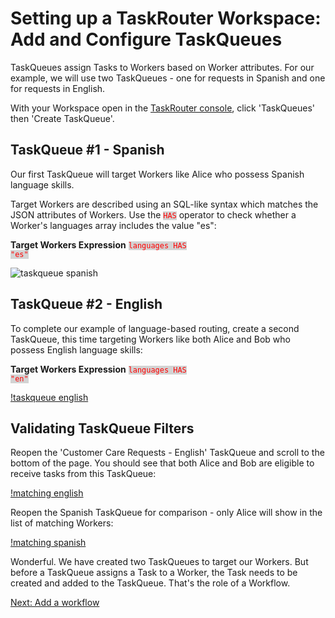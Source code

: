 # Setting up a TaskRouter Workspace: Add and Configure TaskQueues

TaskQueues assign Tasks to Workers based on Worker attributes. For our example, we will use two TaskQueues - one for requests in Spanish and one for requests in English.

With your Workspace open in the [TaskRouter console](https://www.twilio.com/console/taskrouter/workspaces), click 'TaskQueues' then 'Create TaskQueue'.

## TaskQueue #1 - Spanish

Our first TaskQueue will target Workers like Alice who possess Spanish language skills.

Target Workers are described using an SQL-like syntax which matches the JSON attributes of Workers. Use the <code style="color:red;background-color:lightgrey">HAS</code> operator to check whether a Worker's languages array includes the value "es":

**Target Workers Expression** <code style="color:red;background-color:lightgrey">languages HAS "es"</code>

![taskqueue spanish](../images/create_task_queue_spanish.png)

## TaskQueue #2 - English

To complete our example of language-based routing, create a second TaskQueue, this time targeting Workers like both Alice and Bob who possess English language skills:

**Target Workers Expression** <code style="color:red;background-color:lightgrey">languages HAS "en"</code>

[!taskqueue english](../images/create_task_queue_english.png)

## Validating TaskQueue Filters

Reopen the 'Customer Care Requests - English' TaskQueue and scroll to the bottom of the page. You should see that both Alice and Bob are eligible to receive tasks from this TaskQueue:

[!matching english](../images/matching_worker_english.png)

Reopen the Spanish TaskQueue for comparison - only Alice will show in the list of matching Workers:

[!matching spanish](../images/matching_worker_spanish.png)

Wonderful. We have created two TaskQueues to target our Workers. But before a TaskQueue assigns a Task to a Worker, the Task needs to be created and added to the TaskQueue. That's the role of a Workflow.

[Next: Add a workflow](./add-workflow.md)
